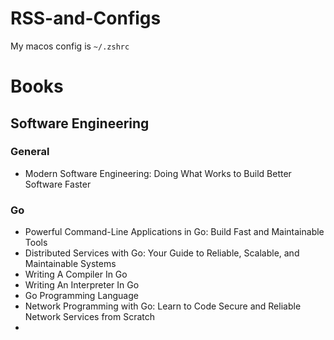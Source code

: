 # RSS-and-Configs
My macos config is `~/.zshrc`

# Books
## Software Engineering
### General
* Modern Software Engineering: Doing What Works to Build Better Software Faster

### Go
* Powerful Command-Line Applications in Go: Build Fast and Maintainable Tools
* Distributed Services with Go: Your Guide to Reliable, Scalable, and Maintainable Systems
* Writing A Compiler In Go
* Writing An Interpreter In Go
* Go Programming Language
* Network Programming with Go: Learn to Code Secure and Reliable Network Services from Scratch
* 

